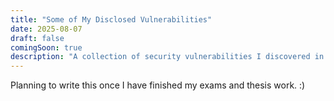 ```yaml
---
title: "Some of My Disclosed Vulnerabilities"
date: 2025-08-07
draft: false
comingSoon: true
description: "A collection of security vulnerabilities I discovered in widely used projects during my research."
---
```


Planning to write this once I have finished my exams and thesis work. :)